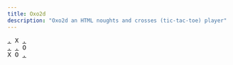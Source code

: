 ```yaml
---
title: Oxo2d 
description: "Oxo2d an HTML noughts and crosses (tic-tac-toe) player"
---
```


<pre class="oxo2d">
<a href="../18/">.</a> X <a href="../88/">.</a>
<a href="../8h/">.</a> <a href="../8n/">.</a> O
X O <a href="../8p/">.</a>
</pre>
